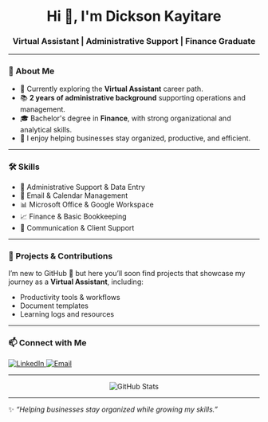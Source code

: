 <!-- Profile Banner -->
<p align="center"
   ![Image Alt] (https://github.com/dicksonkay/dicksonkay/blob/main/Dickson.jpg) 
</p>

<h1 align="center">Hi 👋, I'm Dickson Kayitare </h1>
<h3 align="center">Virtual Assistant | Administrative Support | Finance Graduate</h3>

---

### 🌟 About Me  
- 🎯 Currently exploring the **Virtual Assistant** career path.  
- 📚 **2 years of administrative background** supporting operations and management.  
- 🎓 Bachelor's degree in **Finance**, with strong organizational and analytical skills.  
- 🤝 I enjoy helping businesses stay organized, productive, and efficient.  

---

### 🛠️ Skills  
- 📌 Administrative Support & Data Entry  
- 📩 Email & Calendar Management  
- 📊 Microsoft Office & Google Workspace  
- 📈 Finance & Basic Bookkeeping  
- 💬 Communication & Client Support  

---

### 📂 Projects & Contributions  
I’m new to GitHub 🚀 but here you’ll soon find projects that showcase my journey as a **Virtual Assistant**, including:  
- Productivity tools & workflows  
- Document templates  
- Learning logs and resources  

---

### 📫 Connect with Me  
<p align="left">
  <a href="https://www.linkedin.com/in/dickson-k-963b54207?">
    <img src="https://img.shields.io/badge/LinkedIn-%230077B5.svg?logo=linkedin&logoColor=white" alt="LinkedIn" />
  </a>
  <a href="mailto:dicksonkayitare50@gmail.com">
    <img src="https://img.shields.io/badge/Email-D14836?logo=gmail&logoColor=white" alt="Email" />
  </a>
</p>

---

<p align="center">
  <img src="https://github-readme-stats.vercel.app/api?username=yourgithubusername&show_icons=true&theme=radical" alt="GitHub Stats" />
</p>

---
✨ _“Helping businesses stay organized while growing my skills.”_  

<!--
**dicksonkay/dicksonkay** is a ✨ _special_ ✨ repository because its `README.md` (this file) appears on your GitHub profile.

Here are some ideas to get you started:

- 🔭 I’m currently working on ...
- 🌱 I’m currently learning ...
- 👯 I’m looking to collaborate on ...
- 🤔 I’m looking for help with ...
- 💬 Ask me about ...
- 📫 How to reach me: ...
- 😄 Pronouns: ...
- ⚡ Fun fact: ...
-->
